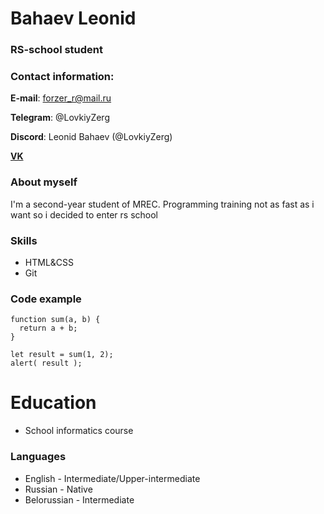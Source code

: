 # Bahaev Leonid

### RS-school student

### Contact information:

**E-mail**: forzer_r@mail.ru

**Telegram**: @LovkiyZerg

**Discord**: Leonid Bahaev (@LovkiyZerg)

**[VK](https://vk.com/lovkiy_zerg)**

### About myself

I'm a second-year student of MREC. Programming training not as fast as i want so i decided to enter rs school

### Skills

- HTML&CSS
- Git

### Code example

```
function sum(a, b) {
  return a + b;
}

let result = sum(1, 2);
alert( result );
```

# Education

- School informatics course

### Languages

- English - Intermediate/Upper-intermediate
- Russian - Native
- Belorussian - Intermediate

